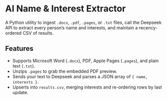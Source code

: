 # AI Name & Interest Extractor

A Python utility to ingest `.docx`, `.pdf`, `.pages`, or `.txt` files, call the Deepseek API to extract every person’s name and interests, and maintain a recency-ordered CSV of results.

## Features

- Supports Microsoft Word (`.docx`), PDF, Apple Pages (`.pages`), and plain text (`.txt`).
- Unzips `.pages` to grab the embedded PDF preview.
- Sends your text to Deepseek and parses a JSON array of `{ name, interests }`.
- Upserts into `results.csv`, merging interests and re-ordering rows by last update.
